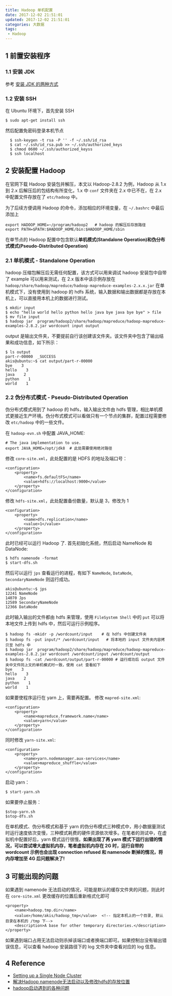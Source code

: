 ```yaml
---
title: Hadoop 单机配置
date: 2017-12-02 21:51:01
updated: 2017-12-02 21:51:01
categories: 大数据
tags:
 - Hadoop
---
```



## 1 前置安装程序
### 1.1 安装 JDK
参考 [安装 JDK 的两种方式](https://www.cnblogs.com/a2211009/p/4265225.html)
### 1.2 安装 SSH
在 Ubuntu 环境下，首先安装 SSH
<!-- more -->
```
$ sudo apt-get install ssh
```
然后配置免密码登录本机节点
```
  $ ssh-keygen -t rsa -P '' -f ~/.ssh/id_rsa
  $ cat ~/.ssh/id_rsa.pub >> ~/.ssh/authorized_keys
  $ chmod 0600 ~/.ssh/authorized_keyss
  $ ssh localhost
```

## 2 安装配置 Hadoop
在官网下载 Hadoop 安装包并解压，本文以 Hadoop-2.8.2 为例，Hadoop 从 1.x 到 2.x 后解压后的包结构有所变化，1.x 中 `conf` 文件夹在 2.x 中已不在，在 2.x 中配置文件存放在了 `etc/hadoop` 中。


为了后续方便调用 Hadoop 的命令，添加相应的环境变量，在 `~/.bashrc` 中最后添加上
```
export HADOOP_HOME=~/program/hadoop2   # hadoop 的解压后存放路径
export PATH=$PATH:$HADOOP_HOME/bin:$HADOOP_HOME/sbin
```

在单节点的 Hadoop 配置中包含默认**单机模式(Standalone Operation)**和**伪分布式模式(Pseudo-Distributed Operation)**

### 2.1 单机模式 - Standalone Operation
hadoop 压缩包解压后无需任何配置，该方式可以用来调试
hadoop 安装包中自带了 example 可以用来测试，在 2.x 版本中该示例存放在 `hadoop/share/hadoop/mapreduce/hadoop-mapreduce-examples-2.x.x.jar`
在单机模式下，没有使用到 hadoop 的 hdfs 系统，输入数据和输出数据都是存放在本机上，可以直接用本机上的数据进行测试。
```
$ mkdir input
$ echo "hello world hello python hello java bye java bye bye" > file
$ mv file input 
$ hadoop jar  program/hadoop2/share/hadoop/mapreduce/hadoop-mapreduce-examples-2.8.2.jar wordcount input output
```
output 是输出文件夹，不要提前自行该创建该文件夹。该文件夹中包含了输出结果和成功信息，如下所示：
```
$ ls output
part-r-00000  _SUCCESS
akis@ubuntu:~$ cat output/part-r-00000 
bye    3
hello    3
java    2
python    1
world    1
```

### 2.2 伪分布式模式 - Pseudo-Distributed Operation
伪分布式模式用到了 hadoop 的 hdfs，输入输出文件由 hdfs 管理，相比单机模式更接近生产环境。伪分布式模式可以看做只有一个节点的集群，配置过程需要修改 `etc/hadoop` 中的一些文件。

在 `hadoop-evn.sh` 中配置 JAVA_HOME:
```
# The java implementation to use.
export JAVA_HOME=/opt/jdk8  # 此处需要使用绝对路径
```

修改 `core-site.xml`，此处配置的是 HDFS 的地址及端口号：
```
<configuration>
    <property>
        <name>fs.defaultFS</name>
        <value>hdfs://localhost:9000</value>
    </property>
</configuration>
```

修改 `hdfs-site.xml`，此处配置备份数量，默认是 3，修改为 1
```
<configuration>
    <property>
        <name>dfs.replication</name>
        <value>1</value>
    </property>
</configuration>
```

此时已经可以运行 Hadoop 了.
首先初始化系统，然后启动 NameNode 和 DataNode:
```
$ hdfs namenode -format
$ start-dfs.sh
```

然后可以运行 `jps` 查看运行的进程，有如下 `NameNode`, `DataNode`, `SecondaryNameNode` 则运行成功。
```
akis@ubuntu:~$ jps
12241 NameNode
14070 Jps
12589 SecondaryNameNode
12366 DataNode
```

此时输入输出的文件都由 hdfs 来管理，使用 `FileSystem Shell` 中的 `put` 可以将本地文件上传到 hdfs 中，然后可运行示例程序。
```
$ hadoop fs -mkidr -p /wordcount/input    # 在 hdfs 中创建文件夹
$ hadoop fs -put input/* /wordcount/input   # 将本地的 input 文件夹内容拷贝至 hdfs 中
$ hadoop jar  program/hadoop2/share/hadoop/mapreduce/hadoop-mapreduce-examples-2.8.2.jar wordcount /wordcount/input /wordcount/output
$ hadoop fs -cat /wordcount/output/part-r-00000 # 运行成功后 output 文件夹中文件同上文的单机模式时一致，使用 cat 查看如下
bye    3
hello    3
java    2
python    1
world    1
```

如果要使程序运行在 yarn 上，需要再配置。
修改 `mapred-site.xml`:
```
<configuration>
    <property>
        <name>mapreduce.framework.name</name>
        <value>yarn</value>
    </property>
</configuration>
```

同时修改 `yarn-site.xml`:
```
<configuration>
    <property>
        <name>yarn.nodemanager.aux-services</name>
        <value>mapreduce_shuffle</value>
    </property>
</configuration>
```

启动 yarn：
```
$ start-yarn.sh
```

如果要停止服务：
```
$stop-yarn.sh
$stop-dfs.sh
```

在单机模式、伪分布模式和基于 yarn 的伪分布模式三种模式中，用小数据量测试时运行速度依次变慢，三种模式耗费的硬件资源依次增多。在笔者的测试中，在虚拟机中配置好后，yarn 模式运行很慢。**如果出现了再 yarn 模式下运行出错的情况，可以尝试增大虚拟机内存，笔者虚拟机内存在 2G 时，运行自带的 wordcount 示例也会出现 connection refused 和 namenode 断掉的情况，将内存增加至 4G 后问题解决了!**

## 3 可能出现的问题
如果遇到 namenode 无法启动的情况，可能是默认的缓存文件夹的问题，则此时在 `core-site.xml` 更改缓存的位置后重新格式化即可
```
<property>
    <name>hadoop.tmp.dir</name>
    <value>/home/akis/hadoop_tmp</value>  <!-- 指定本机上的一个目录, 默认目录在本机的 /tmp 下-->
    <description>A base for other temporary directories.</description>
</property>
```

如果遇到端口占用无法启动则杀掉该端口或者换端口即可。如果控制台没有输出错误信息，可以查看 hadoop 安装路径下的 log 文件夹中查看对应的 log 信息。

## 4 Reference
- [Setting up a Single Node Cluster](http://hadoop.apache.org/docs/current/hadoop-project-dist/hadoop-common/SingleCluster.html)
- [解决Hadoop namenode无法启动以及修改hdfs的存放位置](http://blog.csdn.net/scgaliguodong123_/article/details/44498173)
- [hadoop启动遇到的各种问题](https://segmentfault.com/a/1190000006838239)
